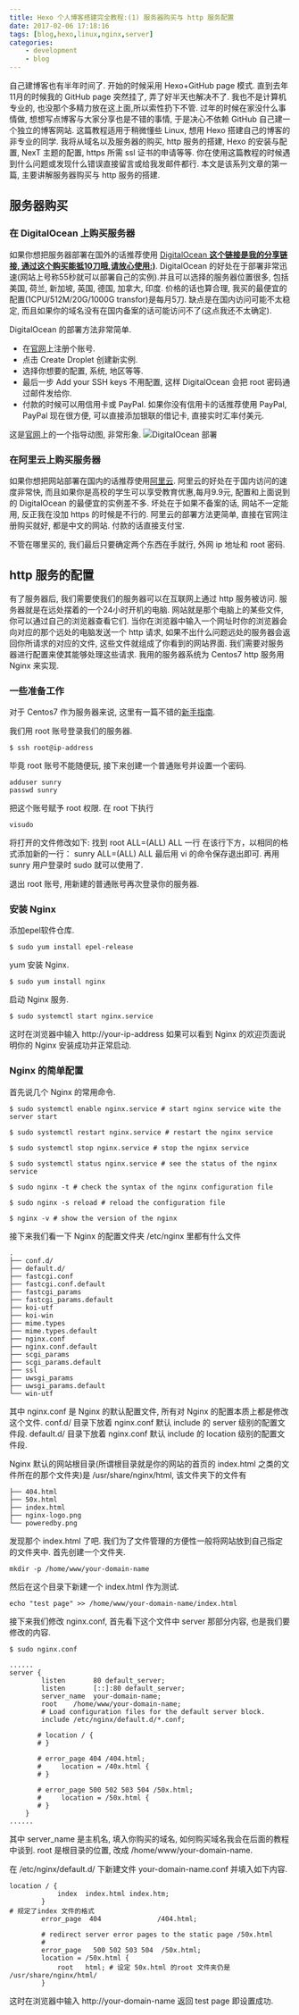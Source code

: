 ```yaml
---
title: Hexo 个人博客搭建完全教程:(1) 服务器购买与 http 服务配置
date: 2017-02-06 17:18:16
tags: [blog,hexo,linux,nginx,server]
categories:
    - development
    - blog
---
```


自己建博客也有半年时间了. 开始的时候采用 Hexo+GitHub page 模式. 直到去年11月的时候我的 GitHub page 突然挂了, 弄了好半天也解决不了. 我也不是计算机专业的, 也没那个多精力放在这上面,所以索性扔下不管. 过年的时候在家没什么事情做, 想想写点博客与大家分享也是不错的事情, 于是决心不依赖 GitHub 自己建一个独立的博客网站. 这篇教程适用于稍微懂些 Linux, 想用 Hexo 搭建自己的博客的非专业的同学. 我将从域名以及服务器的购买, http 服务的搭建, Hexo 的安装与配置, NexT 主题的配置, https 所需 ssl 证书的申请等等. 你在使用这篇教程的时候遇到什么问题或发现什么错误直接留言或给我发邮件都行. 本文是该系列文章的第一篇, 主要讲解服务器购买与 http 服务的搭建.
<!-- more -->

## 服务器购买

### 在 DigitalOcean 上购买服务器
如果你想把服务器部署在国外的话推荐使用 [DigitalOcean **这个链接是我的分享链接, 通过这个购买能抵10刀哦,请放心使用:)**](http://www.digitalocean.com/?refcode=a06d383589f7). DigitalOcean 的好处在于部署非常迅速(网站上号称55秒就可以部署自己的实例).并且可以选择的服务器位置很多, 包括美国, 荷兰, 新加坡, 英国, 德国, 加拿大, 印度. 价格的话也算合理, 我买的最便宜的配置(1CPU/512M/20G/1000G transfor)是每月5刀. 缺点是在国内访问可能不太稳定, 而且如果你的域名没有在国内备案的话可能访问不了(这点我还不太确定).

DigitalOcean 的部署方法非常简单.

- 在[官网](http://www.digitalocean.com/?refcode=a06d383589f7)上注册个账号.
- 点击 Create Droplet 创建新实例.
- 选择你想要的配置, 系统, 地区等等.
- 最后一步 Add your SSH keys 不用配置, 这样 DigitalOcean 会把 root 密码通过邮件发给你.
- 付款的时候可以用信用卡或 PayPal. 如果你没有信用卡的话推荐使用 PayPal, PayPal 现在很方便, 可以直接添加银联的借记卡, 直接实时汇率付美元.

这是[官网](http://www.digitalocean.com/?refcode=a06d383589f7)上的一个指导动图, 非常形象.
![DigitalOcean 部署](http://oayjon2he.bkt.clouddn.com/digitalocean-create.gif)

### 在阿里云上购买服务器
如果你想把网站部署在国内的话推荐使用[阿里云](www.aliyun.com). 阿里云的好处在于国内访问的速度非常快, 而且如果你是高校的学生可以享受教育优惠,每月9.9元, 配置和上面说到的 DigitalOcean 的最便宜的实例差不多. 坏处在于如果不备案的话, 网站不一定能用, 反正我在没加 https 的时候是不行的. 阿里云的部署方法更简单, 直接在官网注册购买就好, 都是中文的网站. 付款的话直接支付宝.

不管在哪里买的, 我们最后只要确定两个东西在手就行, 外网 ip 地址和 root 密码.

## http 服务的配置

有了服务器后, 我们需要使我们的服务器可以在互联网上通过 http 服务被访问. 服务器就是在远处摆着的一个24小时开机的电脑. 网站就是那个电脑上的某些文件, 你可以通过自己的浏览器查看它们. 当你在浏览器中输入一个网址时你的浏览器会向对应的那个远处的电脑发送一个 http 请求, 如果不出什么问题远处的服务器会返回你所请求的对应的文件, 这些文件就组成了你看到的网站界面. 我们需要对服务器进行配置来使其能够处理这些请求. 我用的服务器系统为 Centos7 http 服务用 Nginx 来实现.

### 一些准备工作
对于 Centos7 作为服务器来说, 这里有一篇不错的[新手指南](https://www.digitalocean.com/community/tutorials/initial-server-setup-with-centos-7).

我们用 root 账号登录我们的服务器.
```
$ ssh root@ip-address
```

毕竟 root 账号不能随便玩, 接下来创建一个普通账号并设置一个密码.
```
adduser sunry
passwd sunry
```

把这个账号赋予 root 权限. 在 root 下执行
```
visudo
```
将打开的文件修改如下:
找到    root     ALL=(ALL)      ALL       一行
在该行下方，以相同的格式添加新的一行：
sunry ALL=(ALL)      ALL
最后用 vi 的命令保存退出即可. 再用 sunry 用户登录时 sudo 就可以使用了.

退出 root 账号, 用新建的普通账号再次登录你的服务器.

### 安装 Nginx
添加epel软件仓库.
```
$ sudo yum install epel-release
```

yum 安装 Nginx.
```
$ sudo yum install nginx
```

启动 Nginx 服务.
```
$ sudo systemctl start nginx.service
```

这时在浏览器中输入 http://your-ip-address 如果可以看到 Nginx 的欢迎页面说明你的 Nginx 安装成功并正常启动.

### Nginx 的简单配置
首先说几个 Nginx 的常用命令.
```
$ sudo systemctl enable nginx.service # start nginx service wite the server start

$ sudo systemctl restart nginx.service # restart the nginx service

$ sudo systemctl stop nginx.service # stop the nginx service

$ sudo systemctl status nginx.service # see the status of the nginx service

$ sudo nginx -t # check the syntax of the nginx configuration file

$ sudo nginx -s reload # reload the configuration file

$ nginx -v # show the version of the nginx
```

接下来我们看一下 Nginx 的配置文件夹 /etc/nginx 里都有什么文件
```
.
├── conf.d/
├── default.d/
├── fastcgi.conf
├── fastcgi.conf.default
├── fastcgi_params
├── fastcgi_params.default
├── koi-utf
├── koi-win
├── mime.types
├── mime.types.default
├── nginx.conf
├── nginx.conf.default
├── scgi_params
├── scgi_params.default
├── ssl
├── uwsgi_params
├── uwsgi_params.default
└── win-utf
```
其中 nginx.conf 是 Nginx 的默认配置文件, 所有对 Nginx 的配置本质上都是修改这个文件. conf.d/ 目录下放着 nginx.conf 默认 include 的 server 级别的配置文件段. default.d/ 目录下放着 nginx.conf 默认 include 的 location 级别的配置文件段.

Nginx 默认的网站根目录(所谓根目录就是你的网站的首页的 index.html 之类的文件所在的那个文件夹)是 /usr/share/nginx/html, 该文件夹下的文件有
```
├── 404.html
├── 50x.html
├── index.html
├── nginx-logo.png
└── poweredby.png
```
发现那个 index.html 了吧. 我们为了文件管理的方便性一般将网站放到自己指定的文件夹中. 首先创建一个文件夹.
```
mkdir -p /home/www/your-domain-name
```
然后在这个目录下新建一个 index.html 作为测试.
```
echo "test page" >> /home/www/your-domain-name/index.html
```
接下来我们修改 nginx.conf, 首先看下这个文件中 server 那部分内容, 也是我们要修改的内容.
```
$ sudo nginx.conf

......
server {
        listen       80 default_server;
        listen       [::]:80 default_server;
        server_name  your-domain-name;
        root    /home/www/your-domain-name;
        # Load configuration files for the default server block.
        include /etc/nginx/default.d/*.conf;

       # location / {
       # }

       # error_page 404 /404.html;
       #     location = /40x.html {
       # }

       # error_page 500 502 503 504 /50x.html;
       #     location = /50x.html {
       # }
    }
......
```
其中 server_name 是主机名, 填入你购买的域名, 如何购买域名我会在后面的教程中谈到. root 是根目录的位置, 改成 /home/www/your-domain-name.

在 /etc/nginx/default.d/ 下新建文件 your-domain-name.conf 并填入如下内容.
```
location / {
            index  index.html index.htm;
        }
# 规定了index 文件的格式
        error_page  404              /404.html;

        # redirect server error pages to the static page /50x.html
        #
        error_page   500 502 503 504  /50x.html;
        location = /50x.html {
            root   html; # 设定 50x.html 的root 文件夹仍是 /usr/share/nginx/html/
        }
```

这时在浏览器中输入 http://your-domain-name 返回 test page 即设置成功.
